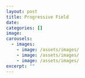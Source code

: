 ```yaml
---
layout: post
title: Progressive Field
date: 
categories: []
image:
carousels:
  - images: 
    - image: /assets/images/
    - image: /assets/images/
    - image: /assets/images/
excerpt: ""
---
```


